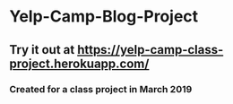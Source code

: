 # Yelp-Camp-Blog-Project

## Try it out at https://yelp-camp-class-project.herokuapp.com/

### Created for a class project in March 2019
